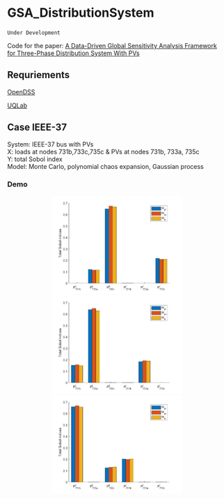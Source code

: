 # GSA_DistributionSystem

`Under Development`

Code for the paper: [A Data-Driven Global Sensitivity Analysis Framework for Three-Phase Distribution System With PVs](https://ieeexplore.ieee.org/document/9387134)  


## Requriements

[OpenDSS](https://www.epri.com/pages/sa/opendss#:~:text=What%20is%20OpenDSS%3F,grid%20integration%20and%20grid%20modernization.)  

[UQLab](https://www.uqlab.com/)

## Case IEEE-37
System: IEEE-37 bus with PVs  
X: loads at nodes 731b,733c,735c & PVs at nodes 731b, 733a, 735c  
Y: total Sobol index  
Model: Monte Carlo, polynomial chaos expansion, Gaussian process

### Demo

<div align=center>
<img src="./plot/V731a.jpg" alt="V731a" width="300">
<img src="./plot/V731b.jpg" alt="V731b" width="300">
<img src="./plot/V731c.jpg" alt="V731c" width="300">
</div>

&nbsp;&nbsp;&nbsp;&nbsp;&nbsp;&nbsp;&nbsp;&nbsp;&nbsp;&nbsp;&nbsp;&nbsp;&nbsp;&nbsp;&nbsp;&nbsp;&nbsp;&nbsp;&nbsp;&nbsp;

